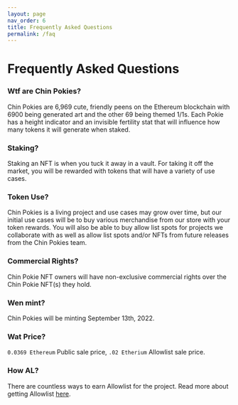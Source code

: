 ```yaml
---
layout: page
nav_order: 6
title: Frequently Asked Questions
permalink: /faq
---
```

# Frequently Asked Questions

### Wtf are Chin Pokies?

Chin Pokies are 6,969 cute, friendly peens on the Ethereum blockchain with 6900 being generated art and the other 69 being themed 1/1s. Each Pokie has a height indicator and an invisible fertility stat that will influence how many tokens it will generate when staked.

### Staking?

Staking an NFT is when you tuck it away in a vault. For taking it off the market, you will be rewarded with tokens that will have a variety of use cases.

### Token Use?
Chin Pokies is a living project and use cases may grow over time, but our initial use cases will be to buy various merchandise from our store with your token rewards. You will also be able to buy allow list spots for projects we collaborate with as well as allow list spots and/or NFTs from future releases from the Chin Pokies team.

### Commercial Rights?

Chin Pokie NFT owners will have non-exclusive commercial rights over the Chin Pokie NFT(s) they hold.

### Wen mint?
Chin Pokies will be minting September 13th, 2022.

### Wat Price?

`0.0369 Ethereum` Public sale price, `.02 Etherium` Allowlist sale price.

### How AL?

There are countless ways to earn Allowlist for the project. Read more about getting Allowlist [here](https://docs.chinpokies.com/mint-information-and-tips#allowlist-facts--process).
